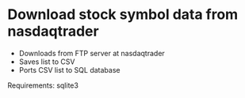 # Download stock symbol data from nasdaqtrader

* Downloads from FTP server at nasdaqtrader
* Saves list to CSV
* Ports CSV list to SQL database

Requirements:
sqlite3
